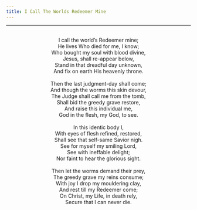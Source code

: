 ```yaml
---
title: I Call The Worlds Redeemer Mine
---
```


---
<center>
<br/>
I call the world’s Redeemer mine;<br/>
He lives Who died for me, I know;<br/>
Who bought my soul with blood divine,<br/>
Jesus, shall re-appear below,<br/>
Stand in that dreadful day unknown,<br/>
And fix on earth His heavenly throne.<br/>
<br/>
Then the last judgment-day shall come;<br/>
And though the worms this skin devour,<br/>
The Judge shall call me from the tomb,<br/>
Shall bid the greedy grave restore,<br/>
And raise this individual me,<br/>
God in the flesh, my God, to see.<br/>
<br/>
In this identic body I,<br/>
With eyes of flesh refined, restored,<br/>
Shall see that self-same Savior nigh.<br/>
See for myself my smiling Lord,<br/>
See with ineffable delight;<br/>
Nor faint to hear the glorious sight.<br/>
<br/>
Then let the worms demand their prey,<br/>
The greedy grave my reins consume;<br/>
With joy I drop my mouldering clay,<br/>
And rest till my Redeemer come;<br/>
On Christ, my Life, in death rely,<br/>
Secure that I can never die.<br/>

</center>